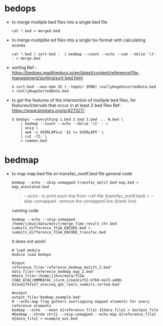 # bedops
  - to merge multiple bed files into a single bed file
    ```
    cat *.bed > merged.bed
    ```
  - to merge multiplbe ed files into a single tsv format with calculating scores
    ```
    cat *.bed | sort-bed -  | bedmap --count --echo --sum --delim '\t' - > merge.bed  
    ```
  - sorting
    Ref : https://bedops.readthedocs.io/en/latest/content/reference/file-management/sorting/sort-bed.html
    ```
    $ sort-bed --max-mem 2G [--tmpdir $PWD] reallyHugeUnsortedData.bed > reallyHugeSortedData.bed 
    ```
  - to get the features of the intersection of multiple bed files, for features/intervals that occur in at least 2 bed files
      Ref : https://www.biostars.org/p/427327/
      ```
      $ bedops --everything 1.bed 2.bed 3.bed ... N.bed \
          | bedmap --count --echo --delim '\t' - \
          | uniq \
          | awk -v OVERLAPS=2 '$1 >= OVERLAPS' \
          | cut -f2- \
          > common.bed
      ```
# bedmap
- to map map.bed file on transfac_motif.bed file
  general code
  ```
  bedmap --echo --skip-unmapped transfac_motif.bed map.bed > map_annotated.bed
  ```
  > --echo : to print each line from <ref-file (transfac_motif.bed) >
  > --skip-unmapped : remove the unmapped line (blank line)  
  
  running code
  ```
  bedmap --echo --skip-unmapped /home/jihun/data/motif/merge_fimo_result_chr.bed summits_difference_TCGA_ENCODE.bed > summits_difference_TCGA_ENCODE_transfac.bed
  ```
  
  It does not work!
  ```
  # load module
  module load bedops

  #input
  reference_file='reference_bedmap_motifs_2.bed'
  data_file='reference_bedmap_map_2.bed'
  #data_file='/home/jihun/data/TCGA-COAD_ATAC/HMMRATAC_slurm_2/eedca752-bfb9-4a73-a800-613aa1f5fe27_atacseq_gdc_realn_summits.sorted.bed'

  #output
  output_file='bedmap_example.bed'
  # --echo-map flag gathers overlapping mapped elements for every reference elements
  bedmap --echo  --mean ${reference_file} ${data_file} > $output_file
  #bedmap --chrom chr21 --skip-unmapped --echo-map ${reference_file} ${data_file} > example_out.bed
  ```
